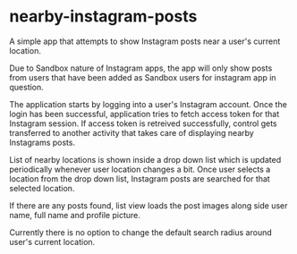 # nearby-instagram-posts

A simple app that attempts to show Instagram posts near a user's current location.

Due to Sandbox nature of Instagram apps, the app will only show posts from users that have been added as Sandbox users for instagram app in question.

The application starts by logging into a user's Instagram account. Once the login has been successful, application tries to fetch  access token
for that Instagram session.
If access token is retreived successfully, control gets transferred to another activity that takes care of displaying nearby Instagrams posts.

List of nearby locations is shown inside a drop down list which is updated periodically whenever user location changes a bit.
Once user selects a location from the drop down list, Instagram posts are searched for that selected location.

If there are any posts found, list view loads the post images along side user name, full name and profile picture.

Currently there is no option to change the default search radius around user's current location.
